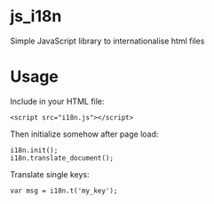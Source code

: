 js_i18n
=======
Simple JavaScript library to internationalise html files

Usage
=======
Include in your HTML file:

    <script src="i18n.js"></script>

Then initialize somehow after page load:

    i18n.init();
    i18n.translate_document();

Translate single keys:

    var msg = i18n.t('my_key');
